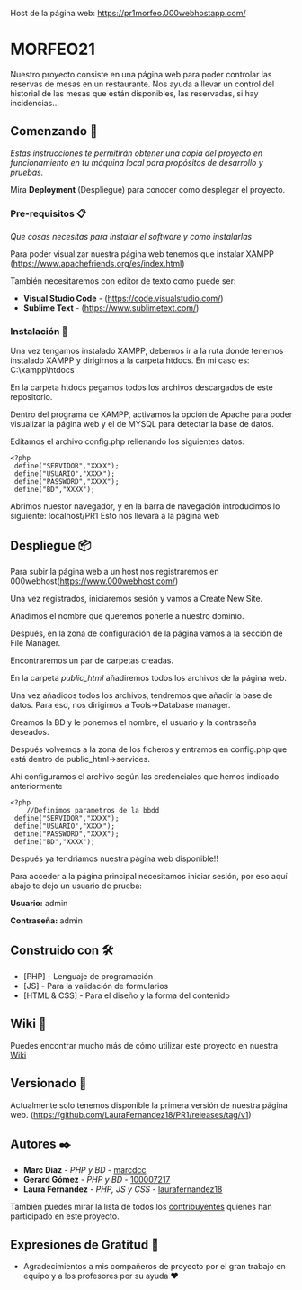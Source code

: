 Host de la página web: https://pr1morfeo.000webhostapp.com/

# MORFEO21

Nuestro proyecto consiste en una página web para poder controlar las reservas de mesas en un restaurante. Nos ayuda a llevar un control del historial de las mesas que están disponibles, las reservadas, si hay incidencias...

## Comenzando 🚀

_Estas instrucciones te permitirán obtener una copia del proyecto en funcionamiento en tu máquina local para propósitos de desarrollo y pruebas._

Mira **Deployment** (Despliegue) para conocer como desplegar el proyecto.


### Pre-requisitos 📋

_Que cosas necesitas para instalar el software y como instalarlas_

Para poder visualizar nuestra página web tenemos que instalar XAMPP (https://www.apachefriends.org/es/index.html)

También necesitaremos con editor de texto como puede ser:
* **Visual Studio Code** - (https://code.visualstudio.com/)
* **Sublime Text** - (https://www.sublimetext.com/)


### Instalación 🔧
Una vez tengamos instalado XAMPP, debemos ir a la ruta donde tenemos instalado XAMPP y dirigirnos a la carpeta htdocs. En mi caso es: C:\xampp\htdocs

En la carpeta htdocs pegamos todos los archivos descargados de este repositorio.

Dentro del programa de XAMPP, activamos la opción de Apache para poder visualizar la página web y el de MYSQL para detectar la base de datos.

Editamos el archivo config.php rellenando los siguientes datos:

```
<?php 
 define("SERVIDOR","XXXX");
 define("USUARIO","XXXX");
 define("PASSWORD","XXXX");
 define("BD","XXXX");
```

Abrimos nuestor navegador, y en la barra de navegación introducimos lo siguiente: localhost/PR1
Esto nos llevará a la página web

## Despliegue 📦

Para subir la página web a un host nos registraremos en 000webhost(https://www.000webhost.com/)

Una vez registrados, iniciaremos sesión y vamos a Create New Site.

Añadimos el nombre que queremos ponerle a nuestro dominio.

Después, en la zona de configuración de la página vamos a la sección de File Manager.

Encontraremos un par de carpetas creadas.

En la carpeta *public_html* añadiremos todos los archivos de la página web.

Una vez añadidos todos los archivos, tendremos que añadir la base de datos. Para eso, nos dirigimos a Tools->Database manager.

Creamos la BD y le ponemos el nombre, el usuario y la contraseña deseados.

Después volvemos a la zona de los ficheros y entramos en config.php que está dentro de public_html->services.

Ahí configuramos el archivo según las credenciales que hemos indicado anteriormente

```
<?php 
    //Definimos parametros de la bbdd
 define("SERVIDOR","XXXX");
 define("USUARIO","XXXX");
 define("PASSWORD","XXXX");
 define("BD","XXXX");
```

Después ya tendriamos nuestra página web disponible!!

Para acceder a la página principal necesitamos iniciar sesión, por eso aquí abajo te dejo un usuario de prueba: 



**Usuario:** admin

**Contraseña:** admin


## Construido con 🛠️

* [PHP] - Lenguaje de programación
* [JS] - Para la validación de formularios
* [HTML & CSS] - Para el diseño y la forma del contenido 


## Wiki 📖

Puedes encontrar mucho más de cómo utilizar este proyecto en nuestra [Wiki](https://github.com/LauraFernandez18/PR1/wiki)

## Versionado 📌

Actualmente solo tenemos disponible la primera versión de nuestra página web. (https://github.com/LauraFernandez18/PR1/releases/tag/v1)

## Autores ✒️

* **Marc Díaz** - *PHP y BD* - [marcdcc](https://github.com/marcdcc)
* **Gerard Gómez** - *PHP y BD* - [100007217](https://github.com/100007217)
* **Laura Fernández** - *PHP, JS y CSS* - [laurafernandez18](https://github.com/LauraFernandez18)

También puedes mirar la lista de todos los [contribuyentes](https://github.com/dannylarrea/MORFEO21/contributors) quíenes han participado en este proyecto. 


## Expresiones de Gratitud 🎁

* Agradecimientos a mis compañeros de proyecto por el gran trabajo en equipo y a los profesores por su ayuda ❤
